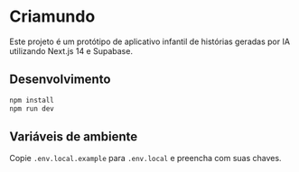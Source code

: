 # Criamundo

Este projeto é um protótipo de aplicativo infantil de histórias geradas por IA utilizando Next.js 14 e Supabase.

## Desenvolvimento

```bash
npm install
npm run dev
```

## Variáveis de ambiente

Copie `.env.local.example` para `.env.local` e preencha com suas chaves.